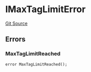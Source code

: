 # IMaxTagLimitError
[Git Source](https://github.com/thrackle-io/tron/blob/12b8f8795779c791ed3113763e21492860614b51/src/common/IErrors.sol)


## Errors
### MaxTagLimitReached

```solidity
error MaxTagLimitReached();
```

